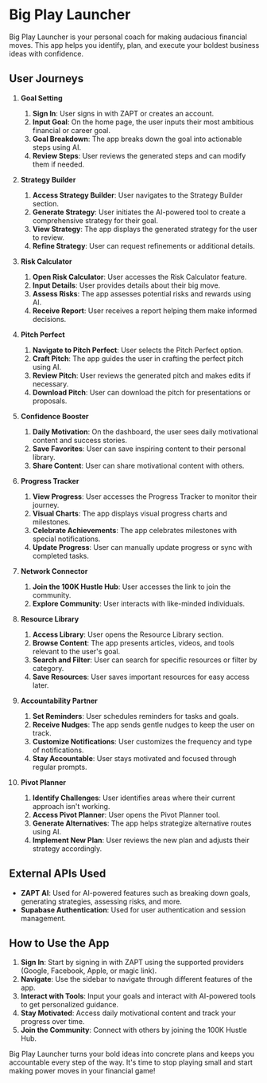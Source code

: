 # Big Play Launcher

Big Play Launcher is your personal coach for making audacious financial moves. This app helps you identify, plan, and execute your boldest business ideas with confidence.

## User Journeys

1. **Goal Setting**
   1. **Sign In**: User signs in with ZAPT or creates an account.
   2. **Input Goal**: On the home page, the user inputs their most ambitious financial or career goal.
   3. **Goal Breakdown**: The app breaks down the goal into actionable steps using AI.
   4. **Review Steps**: User reviews the generated steps and can modify them if needed.

2. **Strategy Builder**
   1. **Access Strategy Builder**: User navigates to the Strategy Builder section.
   2. **Generate Strategy**: User initiates the AI-powered tool to create a comprehensive strategy for their goal.
   3. **View Strategy**: The app displays the generated strategy for the user to review.
   4. **Refine Strategy**: User can request refinements or additional details.

3. **Risk Calculator**
   1. **Open Risk Calculator**: User accesses the Risk Calculator feature.
   2. **Input Details**: User provides details about their big move.
   3. **Assess Risks**: The app assesses potential risks and rewards using AI.
   4. **Receive Report**: User receives a report helping them make informed decisions.

4. **Pitch Perfect**
   1. **Navigate to Pitch Perfect**: User selects the Pitch Perfect option.
   2. **Craft Pitch**: The app guides the user in crafting the perfect pitch using AI.
   3. **Review Pitch**: User reviews the generated pitch and makes edits if necessary.
   4. **Download Pitch**: User can download the pitch for presentations or proposals.

5. **Confidence Booster**
   1. **Daily Motivation**: On the dashboard, the user sees daily motivational content and success stories.
   2. **Save Favorites**: User can save inspiring content to their personal library.
   3. **Share Content**: User can share motivational content with others.

6. **Progress Tracker**
   1. **View Progress**: User accesses the Progress Tracker to monitor their journey.
   2. **Visual Charts**: The app displays visual progress charts and milestones.
   3. **Celebrate Achievements**: The app celebrates milestones with special notifications.
   4. **Update Progress**: User can manually update progress or sync with completed tasks.

7. **Network Connector**
   1. **Join the 100K Hustle Hub**: User accesses the link to join the community.
   2. **Explore Community**: User interacts with like-minded individuals.

8. **Resource Library**
   1. **Access Library**: User opens the Resource Library section.
   2. **Browse Content**: The app presents articles, videos, and tools relevant to the user's goal.
   3. **Search and Filter**: User can search for specific resources or filter by category.
   4. **Save Resources**: User saves important resources for easy access later.

9. **Accountability Partner**
   1. **Set Reminders**: User schedules reminders for tasks and goals.
   2. **Receive Nudges**: The app sends gentle nudges to keep the user on track.
   3. **Customize Notifications**: User customizes the frequency and type of notifications.
   4. **Stay Accountable**: User stays motivated and focused through regular prompts.

10. **Pivot Planner**
     1. **Identify Challenges**: User identifies areas where their current approach isn't working.
     2. **Access Pivot Planner**: User opens the Pivot Planner tool.
     3. **Generate Alternatives**: The app helps strategize alternative routes using AI.
     4. **Implement New Plan**: User reviews the new plan and adjusts their strategy accordingly.

## External APIs Used

- **ZAPT AI**: Used for AI-powered features such as breaking down goals, generating strategies, assessing risks, and more.
- **Supabase Authentication**: Used for user authentication and session management.

## How to Use the App

1. **Sign In**: Start by signing in with ZAPT using the supported providers (Google, Facebook, Apple, or magic link).
2. **Navigate**: Use the sidebar to navigate through different features of the app.
3. **Interact with Tools**: Input your goals and interact with AI-powered tools to get personalized guidance.
4. **Stay Motivated**: Access daily motivational content and track your progress over time.
5. **Join the Community**: Connect with others by joining the 100K Hustle Hub.

Big Play Launcher turns your bold ideas into concrete plans and keeps you accountable every step of the way. It's time to stop playing small and start making power moves in your financial game!